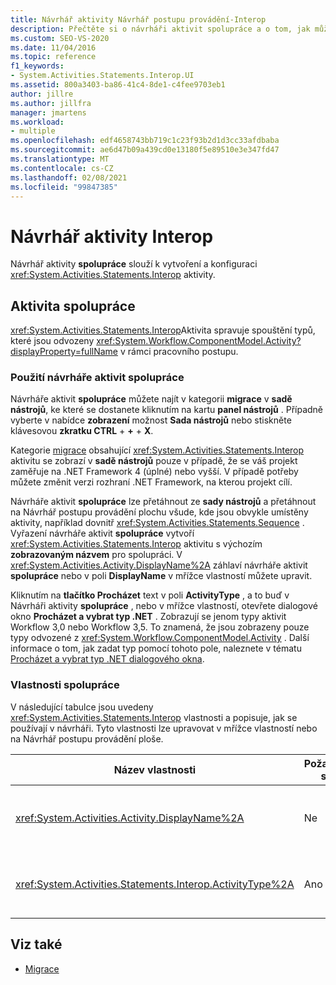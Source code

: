 ```yaml
---
title: Návrhář aktivity Návrhář postupu provádění-Interop
description: Přečtěte si o návrháři aktivit spolupráce a o tom, jak můžete pomocí návrháře aktivit spolupráce vytvořit a nakonfigurovat aktivitu spolupráce.
ms.custom: SEO-VS-2020
ms.date: 11/04/2016
ms.topic: reference
f1_keywords:
- System.Activities.Statements.Interop.UI
ms.assetid: 800a3403-ba86-41c4-8de1-c4fee9703eb1
author: jillre
ms.author: jillfra
manager: jmartens
ms.workload:
- multiple
ms.openlocfilehash: edf4658743bb719c1c23f93b2d1d3cc33afdbaba
ms.sourcegitcommit: ae6d47b09a439cd0e13180f5e89510e3e347fd47
ms.translationtype: MT
ms.contentlocale: cs-CZ
ms.lasthandoff: 02/08/2021
ms.locfileid: "99847385"
---
```

# <a name="interop-activity-designer"></a>Návrhář aktivity Interop

Návrhář aktivity **spolupráce** slouží k vytvoření a konfiguraci <xref:System.Activities.Statements.Interop> aktivity.

## <a name="the-interop-activity"></a>Aktivita spolupráce

<xref:System.Activities.Statements.Interop>Aktivita spravuje spouštění typů, které jsou odvozeny <xref:System.Workflow.ComponentModel.Activity?displayProperty=fullName> v rámci pracovního postupu.

### <a name="use-the-interop-activity-designer"></a>Použití návrháře aktivit spolupráce

Návrháře aktivit **spolupráce** můžete najít v kategorii **migrace** v **sadě nástrojů**, ke které se dostanete kliknutím na kartu **panel nástrojů** . Případně vyberte v nabídce **zobrazení** možnost **Sada nástrojů** nebo stiskněte klávesovou **zkratku CTRL** + **+** + **X**.

Kategorie [migrace](../workflow-designer/migration-activity-designers.md) obsahující <xref:System.Activities.Statements.Interop> aktivitu se zobrazí v **sadě nástrojů** pouze v případě, že se váš projekt zaměřuje na .NET Framework 4 (úplné) nebo vyšší. V případě potřeby můžete změnit verzi rozhraní .NET Framework, na kterou projekt cílí.

Návrháře aktivit **spolupráce** lze přetáhnout ze **sady nástrojů** a přetáhnout na Návrhář postupu provádění plochu všude, kde jsou obvykle umístěny aktivity, například dovnitř <xref:System.Activities.Statements.Sequence> . Vyřazení návrháře aktivit **spolupráce** vytvoří <xref:System.Activities.Statements.Interop> aktivitu s výchozím **zobrazovaným názvem** pro spolupráci. V <xref:System.Activities.Activity.DisplayName%2A> záhlaví návrháře aktivit **spolupráce** nebo v poli **DisplayName** v mřížce vlastností můžete upravit.

Kliknutím na **tlačítko Procházet** text v poli **ActivityType** , a to buď v Návrháři aktivity **spolupráce**  , nebo v mřížce vlastností, otevřete dialogové okno **Procházet a vybrat typ .NET** . Zobrazují se jenom typy aktivit Workflow 3,0 nebo Workflow 3,5. To znamená, že jsou zobrazeny pouze typy odvozené z <xref:System.Workflow.ComponentModel.Activity> . Další informace o tom, jak zadat typ pomocí tohoto pole, naleznete v tématu [Procházet a vybrat typ .NET dialogového okna](../workflow-designer/browse-and-select-a-dotnet-type-dialog-box.md).

### <a name="the-interop-properties"></a>Vlastnosti spolupráce

V následující tabulce jsou uvedeny <xref:System.Activities.Statements.Interop> vlastnosti a popisuje, jak se používají v návrháři. Tyto vlastnosti lze upravovat v mřížce vlastností nebo na Návrhář postupu provádění ploše.

|Název vlastnosti|Požaduje se|Využití|
|-|--------------|-|
|<xref:System.Activities.Activity.DisplayName%2A>|Ne|Popisný název <xref:System.Activities.Statements.Interop> aktivity Výchozí hodnota je **Interop**. I když se zobrazované jméno nepožaduje, doporučuje se ho zadat.|
|<xref:System.Activities.Statements.Interop.ActivityType%2A>|Ano|Určuje typ aktivity obsažené v <xref:System.Activities.Statements.Interop> aktivitě. Zadaný typ musí být odvozen od <xref:System.Workflow.ComponentModel.Activity> .|

## <a name="see-also"></a>Viz také

- [Migrace](../workflow-designer/migration-activity-designers.md)